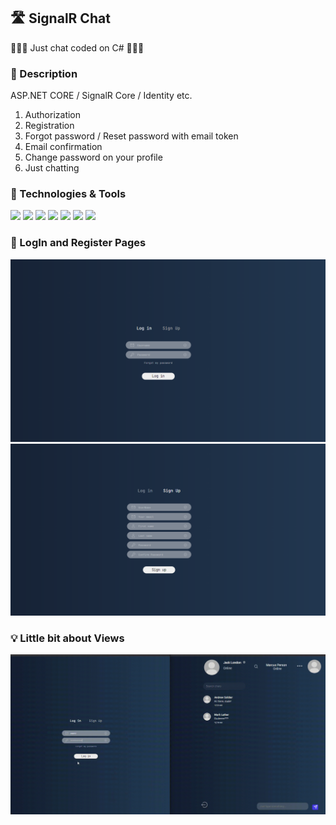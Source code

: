 ## 🛣️ SignalR Chat
🍉🍉🍉 Just chat coded on C# 🍉🍉🍉

### 📜 Description
ASP.NET CORE /  SignalR Core /  Identity etc.

1. Authorization
2. Registration
3. Forgot password / Reset password with email token
4. Email confirmation
5. Change password on your profile
6. Just chatting


### 🔧 Technologies & Tools
![](https://img.shields.io/badge/Code-C%23-blue)
![](https://img.shields.io/badge/Tech-ASP.NET%20CORE-blueviolet)
![](https://img.shields.io/badge/Tech-SignalR%20Core-green)
![](https://img.shields.io/badge/Identity-ASP.NET%20CORE%20IDENTITY-red)
![](https://img.shields.io/badge/Front-JavaScript%2C%20HTML%2C%20CSS-brightgreen)
![](https://img.shields.io/badge/ORM-Entity%20Framework%20Core-orange)
![](https://img.shields.io/badge/DB-MySQL-yellow)


###	📑 LogIn and Register Pages
![](https://github.com/nopills/SignalRChat/blob/master/assets/LoginPage.png)
![](https://github.com/nopills/SignalRChat/blob/master/assets/RegisterPage.png)

### 💡 Little bit about Views
![](https://github.com/nopills/SignalRChat/blob/master/assets/gif.gif)
